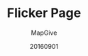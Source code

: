 ---
layout: resource
category: schwag
external_url: 'http://tasks.hotosm.org/project/2030'
title: "Flicker Page"
author: MapGive
date: 20160901
photo: 'https://pbs.twimg.com/media/Cj3zY6NWEAAgxeb.jpg:large'
video: 
featured: yes
quote: ""
hashtag:
tags:
  - insert here
---